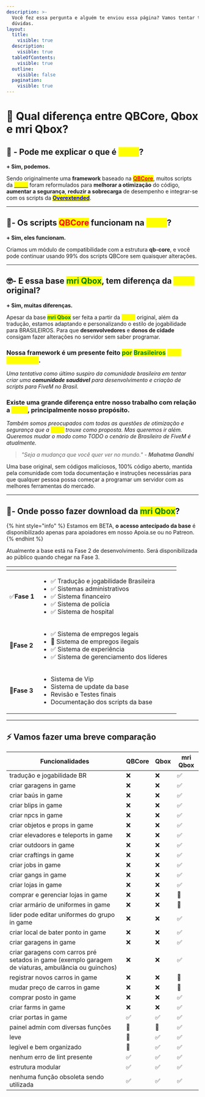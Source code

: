 ```yaml
---
description: >-
  Você fez essa pergunta e alguém te enviou essa página? Vamos tentar tirar suas
  dúvidas.
layout:
  title:
    visible: true
  description:
    visible: true
  tableOfContents:
    visible: true
  outline:
    visible: false
  pagination:
    visible: true
---
```


# 🐤 Qual diferença entre QBCore, Qbox e mri Qbox?

## 👋 - Pode me explicar o que é <mark style="color:yellow;">Qbox</mark>? <a href="#can-you-briefly-explain-what-this-qbox" id="can-you-briefly-explain-what-this-qbox"></a>

**+ Sim, podemos.**

Sendo originalmente uma **framework** baseado na [<mark style="color:red;">**QBCore**</mark>](https://docs.qbcore.org/qbcore-documentation), muitos scripts da [<mark style="color:yellow;">**Qbox**</mark>](https://docs.qbox.re/) foram reformulados para **melhorar a otimização** do código, **aumentar a segurança**, **reduzir a sobrecarga** de desempenho e integrar-se com os scripts da [<mark style="color:blue;">**Overextended**</mark>](https://overextended.dev/).

***

## 👷- Os scripts <mark style="color:red;">QBCore</mark> funcionam na <mark style="color:yellow;">Qbox</mark>?[​](https://www.whyqbox.wtf/#%F0%9F%91%B7-do-qbcore-scripts-work-in-qbox) <a href="#is-the-qbox-ready-to-use" id="is-the-qbox-ready-to-use"></a>

**+ Sim, eles funcionam.**

Criamos um módulo de compatibilidade com a estrutura **qb-core**, e você pode continuar usando 99% dos scripts QBCore sem quaisquer alterações.

***

## 🤓- E essa base <mark style="color:green;">mri Qbox</mark>, tem diferença da <mark style="color:yellow;">Qbox</mark> original?

**+ Sim, muitas diferenças.**

Apesar da base <mark style="color:green;">**mri Qbox**</mark> ser feita a partir da <mark style="color:yellow;">**Qbox**</mark> original, além da tradução, estamos adaptando e personalizando o estilo de jogabilidade para BRASILEIROS. Para que **desenvolvedores** e **donos de cidade** consigam fazer alterações no servidor sem saber programar.

### **Nossa framework é um presente feito **<mark style="color:green;">**por**</mark> <mark style="color:green;">**Brasileiros**</mark>** **<mark style="color:yellow;">**para Brasileiros**</mark>**.**&#x20;

_Uma tentativa como último suspiro da comunidade brasileira em tentar criar uma **comunidade saudável** para desenvolvimento e criação de scripts para FiveM no Brasil._

### Existe uma grande diferença entre nosso trabalho com relação a <mark style="color:yellow;">Qbox</mark>, principalmente nosso propósito.&#x20;

_Também somos preocupados com todas as questões de otimização e segurança que a <mark style="color:yellow;">Qbox</mark> trouxe como proposta. Mas queremos ir além. Queremos mudar o modo como TODO o cenário de Brasileiro de FiveM é atualmente._

> _"Seja a mudança que você quer ver no mundo." - **Mahatma Gandhi**_

Uma base original, sem códigos maliciosos, 100% código aberto, mantida pela comunidade com toda documentação e instruções necessárias para que qualquer pessoa possa começar a programar um servidor com as melhores ferramentas do mercado.

***

## 🤩- Onde posso fazer download da <mark style="color:green;">mri Qbox</mark>?

{% hint style="info" %}
Estamos em BETA, **o acesso antecipado da base** é disponibilizado apenas para apoiadores em nosso Apoia.se ou no Patreon.
{% endhint %}

Atualmente a base está na Fase 2 de desenvolvimento. Será disponibilizada ao público quando chegar na Fase 3.



<table data-view="cards"><thead><tr><th></th><th></th><th></th></tr></thead><tbody><tr><td>✅<strong>Fase 1</strong></td><td><ul><li>✅ Tradução e jogabilidade Brasileira</li><li>✅ Sistemas administrativos</li><li>✅ Sistema financeiro</li><li>✅ Sistema de polícia</li><li>✅ Sistema de hospital</li></ul></td><td></td></tr><tr><td>🔄<strong>Fase 2</strong></td><td><ul><li>✅ Sistema de empregos legais</li><li>🔄 Sistema de empregos ilegais</li><li>✅ Sistema de experiência</li><li>✅ Sistema de gerenciamento dos líderes</li></ul></td><td></td></tr><tr><td>🔄<strong>Fase 3</strong></td><td><ul><li>Sistema de Vip</li><li>Sistema de update da base</li><li>Revisão e Testes finais</li><li>Documentação dos scripts da base</li></ul></td><td></td></tr></tbody></table>

***

## ⚡ Vamos fazer uma breve comparação[​](https://www.whyqbox.wtf/#%E2%9A%A1-let-s-make-a-brief-comparison)

| Funcionalidades                                                                                     | QBCore | Qbox | mri Qbox |
| --------------------------------------------------------------------------------------------------- | ------ | ---- | -------- |
| tradução e jogabilidade BR                                                                          | ❌      | ❌    | ✅        |
| criar garagens in game                                                                              | ❌      | ❌    | ✅        |
| criar baús in game                                                                                  | ❌      | ❌    | ✅        |
| criar blips in game                                                                                 | ❌      | ❌    | ✅        |
| criar npcs in game                                                                                  | ❌      | ❌    | ✅        |
| criar objetos e props in game                                                                       | ❌      | ❌    | ✅        |
| criar elevadores e teleports in game                                                                | ❌      | ❌    | ✅        |
| criar outdoors in game                                                                              | ❌      | ❌    | ✅        |
| criar craftings in game                                                                             | ❌      | ❌    | ✅        |
| criar jobs in game                                                                                  | ❌      | ❌    | ✅        |
| criar gangs in game                                                                                 | ❌      | ❌    | ✅        |
| criar lojas in game                                                                                 | ❌      | ❌    | ✅        |
| comprar e gerenciar lojas in game                                                                   | ❌      | ❌    | 🔄       |
| criar armário de uniformes in game                                                                  | ❌      | ❌    | 🔄       |
| lider pode editar uniformes do grupo in game                                                        | ❌      | ❌    | ✅        |
| criar local de bater ponto in game                                                                  | ❌      | ❌    | ✅        |
| criar garagens in game                                                                              | ❌      | ❌    | ✅        |
| criar garagens com carros pré setados in game (exemplo garagem de viaturas, ambulância ou guinchos) | ❌      | ❌    | ✅        |
| registrar novos carros in game                                                                      | ❌      | ❌    | 🔄       |
| mudar preço de carros in game                                                                       | ❌      | ❌    | 🔄       |
| comprar posto in game                                                                               | ❌      | ❌    | ✅        |
| criar farms in game                                                                                 | ❌      | ❌    | ✅        |
| criar portas in game                                                                                | ✅      | ✅    | ✅        |
| painel admin com diversas funções                                                                   | 🔧     | 🔧   | ✅        |
| leve                                                                                                | 🔧     | ✅    | ✅        |
| legível e bem organizado                                                                            | 🔧     | ✅    | ✅        |
| nenhum erro de lint presente                                                                        | ✅      | ✅    | ✅        |
| estrutura modular                                                                                   | ✅      | ✅    | ✅        |
| nenhuma função obsoleta sendo utilizada                                                             | ✅      | ✅    | ✅        |

